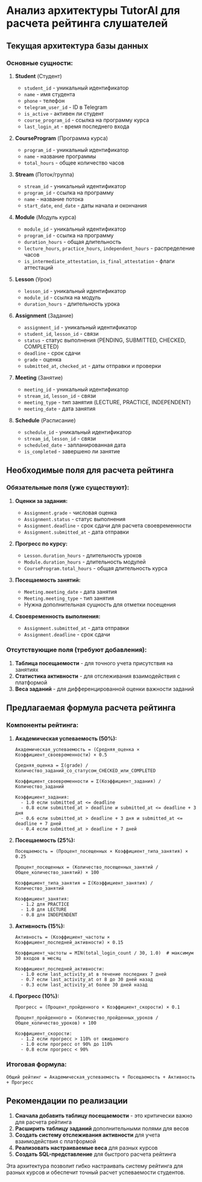 # Анализ архитектуры TutorAI для расчета рейтинга слушателей

## Текущая архитектура базы данных

### Основные сущности:

1. **Student** (Студент)
   - `student_id` - уникальный идентификатор
   - `name` - имя студента
   - `phone` - телефон
   - `telegram_user_id` - ID в Telegram
   - `is_active` - активен ли студент
   - `course_program_id` - ссылка на программу курса
   - `last_login_at` - время последнего входа

2. **CourseProgram** (Программа курса)
   - `program_id` - уникальный идентификатор
   - `name` - название программы
   - `total_hours` - общее количество часов

3. **Stream** (Поток/группа)
   - `stream_id` - уникальный идентификатор
   - `program_id` - ссылка на программу
   - `name` - название потока
   - `start_date`, `end_date` - даты начала и окончания

4. **Module** (Модуль курса)
   - `module_id` - уникальный идентификатор
   - `program_id` - ссылка на программу
   - `duration_hours` - общая длительность
   - `lecture_hours`, `practice_hours`, `independent_hours` - распределение часов
   - `is_intermediate_attestation`, `is_final_attestation` - флаги аттестаций

5. **Lesson** (Урок)
   - `lesson_id` - уникальный идентификатор
   - `module_id` - ссылка на модуль
   - `duration_hours` - длительность урока

6. **Assignment** (Задание)
   - `assignment_id` - уникальный идентификатор
   - `student_id`, `lesson_id` - связи
   - `status` - статус выполнения (PENDING, SUBMITTED, CHECKED, COMPLETED)
   - `deadline` - срок сдачи
   - `grade` - оценка
   - `submitted_at`, `checked_at` - даты отправки и проверки

7. **Meeting** (Занятие)
   - `meeting_id` - уникальный идентификатор
   - `stream_id`, `lesson_id` - связи
   - `meeting_type` - тип занятия (LECTURE, PRACTICE, INDEPENDENT)
   - `meeting_date` - дата занятия

8. **Schedule** (Расписание)
   - `schedule_id` - уникальный идентификатор
   - `stream_id`, `lesson_id` - связи
   - `scheduled_date` - запланированная дата
   - `is_completed` - завершено ли занятие

## Необходимые поля для расчета рейтинга

### Обязательные поля (уже существуют):

1. **Оценки за задания:**
   - `Assignment.grade` - числовая оценка
   - `Assignment.status` - статус выполнения
   - `Assignment.deadline` - срок сдачи для расчета своевременности
   - `Assignment.submitted_at` - дата отправки

2. **Прогресс по курсу:**
   - `Lesson.duration_hours` - длительность уроков
   - `Module.duration_hours` - длительность модулей
   - `CourseProgram.total_hours` - общая длительность курса

3. **Посещаемость занятий:**
   - `Meeting.meeting_date` - дата занятия
   - `Meeting.meeting_type` - тип занятия
   - Нужна дополнительная сущность для отметки посещения

4. **Своевременность выполнения:**
   - `Assignment.submitted_at` - дата отправки
   - `Assignment.deadline` - срок сдачи

### Отсутствующие поля (требуют добавления):

1. **Таблица посещаемости** - для точного учета присутствия на занятиях
2. **Статистика активности** - для отслеживания взаимодействия с платформой
3. **Веса заданий** - для дифференцированной оценки важности заданий

## Предлагаемая формула расчета рейтинга

### Компоненты рейтинга:

1. **Академическая успеваемость (50%):**
   ```
   Академическая_успеваемость = (Средняя_оценка × Коэффициент_своевременности) × 0.5
   
   Средняя_оценка = Σ(grade) / Количество_заданий_со_статусом_CHECKED_или_COMPLETED
   
   Коэффициент_своевременности = Σ(Коэффициент_задания) / Количество_заданий
   
   Коэффициент_задания:
     - 1.0 если submitted_at <= deadline
     - 0.8 если submitted_at > deadline и submitted_at <= deadline + 3 дня
     - 0.6 если submitted_at > deadline + 3 дня и submitted_at <= deadline + 7 дней
     - 0.4 если submitted_at > deadline + 7 дней
   ```

2. **Посещаемость (25%):**
   ```
   Посещаемость = (Процент_посещенных × Коэффициент_типа_занятия) × 0.25
   
   Процент_посещенных = (Количество_посещенных_занятий / Общее_количество_занятий) × 100
   
   Коэффициент_типа_занятия = Σ(Коэффициент_занятия) / Количество_занятий
   
   Коэффициент_занятия:
     - 1.2 для PRACTICE
     - 1.0 для LECTURE
     - 0.8 для INDEPENDENT
   ```

3. **Активность (15%):**
   ```
   Активность = (Коэффициент_частоты × Коэффициент_последней_активности) × 0.15
   
   Коэффициент_частоты = MIN(total_login_count / 30, 1.0)  # максимум 30 входов в месяц
   
   Коэффициент_последней_активности:
     - 1.0 если last_activity_at в течение последних 7 дней
     - 0.7 если last_activity_at от 8 до 30 дней назад
     - 0.3 если last_activity_at более 30 дней назад
   ```

4. **Прогресс (10%):**
   ```
   Прогресс = (Процент_пройденного × Коэффициент_скорости) × 0.1
   
   Процент_пройденного = (Количество_пройденных_уроков / Общее_количество_уроков) × 100
   
   Коэффициент_скорости:
     - 1.2 если прогресс > 110% от ожидаемого
     - 1.0 если прогресс от 90% до 110%
     - 0.8 если прогресс < 90%
   ```

### Итоговая формула:
```
Общий рейтинг = Академическая_успеваемость + Посещаемость + Активность + Прогресс
```

## Рекомендации по реализации

1. **Сначала добавить таблицу посещаемости** - это критически важно для расчета рейтинга
2. **Расширить таблицу заданий** дополнительными полями для весов
3. **Создать систему отслеживания активности** для учета взаимодействия с платформой
4. **Реализовать настраиваемые веса** для разных курсов
5. **Создать SQL-представление** для быстрого расчета рейтинга

Эта архитектура позволит гибко настраивать систему рейтинга для разных курсов и обеспечит точный расчет успеваемости студентов.